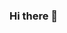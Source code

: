### Hi there 👋

<!--
**mohammad-amin-pishdar/mohammad-amin-pishdar** is a ✨ _special_ ✨ repository because its `README.md` (this file) appears on your GitHub profile.

Hi, I’m M.a.Pishdar! I am a developer of fast learning methods who loves:

    - Construction of production line
    - Building teaching and learning development tools
    - Simplifying things such as training
    - Accelerate the teaching and learning process
    - Digital Learning Assets

The learning process has always been fascinating to me. My mission is to reduce the learning time for humans.

🌍 Find me on the web:
    - LinkedIn: https://www.linkedin.com/in/mohammad-amin-pishdar/
-->
